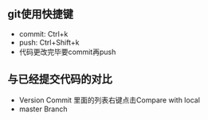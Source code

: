 ## git使用快捷键
* commit: Ctrl+k
* push: Ctrl+Shift+k
* 代码更改完毕要commit再push
## 与已经提交代码的对比
* Version Commit 里面的列表右键点击Compare with local
* master Branch
